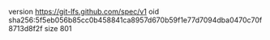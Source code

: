 version https://git-lfs.github.com/spec/v1
oid sha256:5f5eb056b85cc0b458841ca8957d670b59f1e77d7094dba0470c70f8713d8f2f
size 801
